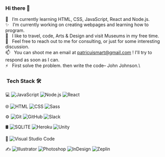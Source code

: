 ### Hi there 👋

🌱 &nbsp; I’m currently learning HTML, CSS, JavaScript, React and Node.js.\
✨ &nbsp; I’m currently working on creating webpages and learning how to program.\
💙 &nbsp; I like to travel, code, Arts & Design and visit Museums in my free time.\
💬 &nbsp; Feel free to reach out to me for consulting, or just for some interesting discussion.\
📫 &nbsp; You can shoot me an email at patricuismart@gmail.com ! I'll try to respond as soon as I can.\
⚡ &nbsp; First solve the problem. then write the code– John Johnson.\

### &nbsp;Tech Stack 🛠

💻 ![JavaScript](https://img.shields.io/badge/-JavaScript-333333?style=flat&logo=javascript) ![Node.js](https://img.shields.io/badge/-Node.js-333333?style=flat&logo=node.js) ![React](https://img.shields.io/badge/React-20232A?style=for-the-badge&logo=react&logoColor=61DAFB)&nbsp;

🌐 ![HTML](https://img.shields.io/badge/-HTML-333333?style=flat&logo=HTML5)
![CSS](https://img.shields.io/badge/-CSS-333333?style=flat&logo=CSS3&logoColor=1572B6) ![Sass](https://img.shields.io/badge/Sass-CC6699?style=for-the-badge&logo=sass&logoColor=white)
&nbsp;

⚙️ ![Git](https://img.shields.io/badge/-Git-333333?style=flat&logo=git) ![GitHub](https://img.shields.io/badge/-GitHub-333333?style=flat&logo=github) ![Slack](https://img.shields.io/badge/Slack-4A154B?style=for-the-badge&logo=slack&logoColor=white) &nbsp;

🛢 ![SQLITE](https://img.shields.io/badge/SQLite-07405E?style=for-the-badge&logo=sqlite&logoColor=white) ![Heroku](https://img.shields.io/badge/Heroku-430098?style=for-the-badge&logo=heroku&logoColor=white) ![Unity](https://img.shields.io/badge/Unity-100000?style=for-the-badge&logo=unity&logoColor=white) &nbsp;

🔧 ![Visual Studio Code](https://img.shields.io/badge/-Visual%20Studio%20Code-333333?style=flat&logo=visual-studio-code&logoColor=007ACC)&nbsp;

✍️ ![Illustrator](https://img.shields.io/badge/-Illustrator-333333?style=flat&logo=adobe-illustrator)
![Photoshop](https://img.shields.io/badge/-Photoshop-333333?style=flat&logo=adobe-photoshop) ![InDesign](https://img.shields.io/badge/-InDesign-333333?style=flat&logo=adobe-indesign) ![Zeplin](https://aleen42.github.io/badges/src/zeplin.svg) &nbsp;
